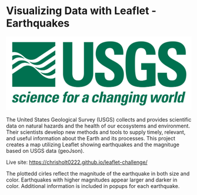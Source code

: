 # Visualizing Data with Leaflet - Earthquakes

![1-Logo](Images/1-Logo.png)

The United States Geological Survey (USGS) collects and provides scientific data on natural hazards and the health of our ecosystems and environment. Their scientists develop new methods and tools to supply timely, relevant, and useful information about the Earth and its processes. This project creates a map utilizing Leaflet showing earthquakes and the magnituge based on USGS data (geoJson).

Live site: https://chrisholt0222.github.io/leaflet-challenge/

The plottedd cirles reflect the magnitude of the earthquake in both size and color. Earthquakes with higher magnitudes appear larger and darker in color. Additional information is included in popups for each earthquake.
